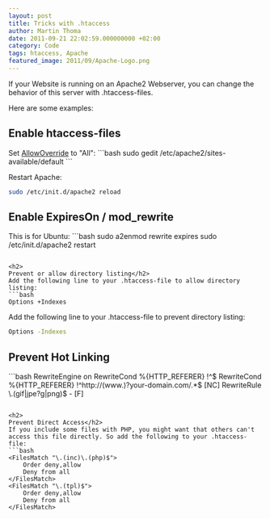 ```yaml
---
layout: post
title: Tricks with .htaccess
author: Martin Thoma
date: 2011-09-21 22:02:59.000000000 +02:00
category: Code
tags: htaccess, Apache
featured_image: 2011/09/Apache-Logo.png
---
```

If your Website is running on an Apache2 Webserver, you can change the behavior of this server with .htaccess-files.

Here are some examples:

<h2>
Enable htaccess-files</h2>
Set <a href="http://httpd.apache.org/docs/2.0/mod/core.html#allowoverride" rel="nofollow">AllowOverride</a> to "All":
```bash
sudo gedit /etc/apache2/sites-available/default
```

Restart Apache:
```bash
sudo /etc/init.d/apache2 reload
```

<h2>
Enable ExpiresOn / mod_rewrite</h2>
This is for Ubuntu:
```bash
sudo a2enmod
rewrite expires
sudo /etc/init.d/apache2 restart

```

<h2>
Prevent or allow directory listing</h2>
Add the following line to your .htaccess-file to allow directory listing:
```bash
Options +Indexes
```
Add the following line to your .htaccess-file to prevent directory listing:
```bash
Options -Indexes
```

<h2>
Prevent Hot Linking</h2>
```bash
RewriteEngine on
RewriteCond %{HTTP_REFERER} !^$
RewriteCond %{HTTP_REFERER} !^http://(www.)?your-domain.com/.*$ [NC]
RewriteRule \.(gif|jpe?g|png)$ - [F]

```

<h2>
Prevent Direct Access</h2>
If you include some files with PHP, you might want that others can't access this file directly. So add the following to your .htaccess-file:
```bash
<FilesMatch "\.(inc)\.(php)$">
    Order deny,allow
    Deny from all
</FilesMatch>
<FilesMatch "\.(tpl)$">
    Order deny,allow
    Deny from all
</FilesMatch>

```
